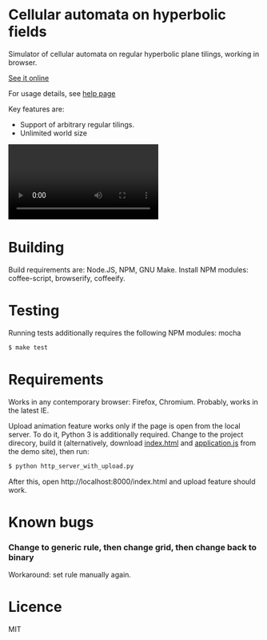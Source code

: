 Cellular automata on hyperbolic fields
======================================

Simulator of cellular automata on regular hyperbolic plane tilings, working in browser.

[See it online](http://dmishin.github.io/hyperbolic-ca-simulator/index.html)

For usage details, see [help page](http://dmishin.github.io/hyperbolic-ca-simulator/help.html)


Key features are:

* Support of arbitrary regular tilings.
* Unlimited world size

<video controls loop>
	<source src="./media/glider-73.webm" type="video/webm"/>
	Your browser does not support HTML5 video.
</video>

Building
========
Build requirements are: Node.JS, NPM, GNU Make.
Install NPM modules: coffee-script, browserify, coffeeify.

Testing
=======

Running tests additionally requires the following NPM modules: mocha

```bash
$ make test
```

Requirements
============
Works in any contemporary browser: Firefox, Chromium. Probably, works in the latest IE.

Upload animation feature works only if the page is open from the local server. To do it, Python 3 is additionally required. Change to the project direcory, build it (alternatively, download [index.html](http://dmishin.github.io/hyperbolic-ca-simulator/index.html) and [application.js](http://dmishin.github.io/hyperbolic-ca-simulator/application.js) from the demo site), then run:

```bash
$ python http_server_with_upload.py
```

After this, open http://localhost:8000/index.html and upload feature should work.

Known bugs
==========

### Change to generic rule, then change grid, then change back to binary
Workaround: set rule manually again.

Licence
=======

MIT
